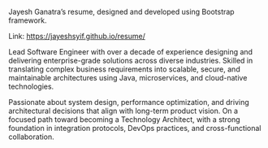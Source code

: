 Jayesh Ganatra’s resume, designed and developed using Bootstrap framework.

Link: https://jayeshsyif.github.io/resume/ 

Lead Software Engineer with over a decade of experience designing and delivering enterprise-grade solutions across diverse industries. Skilled in translating complex business requirements into scalable, secure, and maintainable architectures using Java, microservices, and cloud-native technologies. 

Passionate about system design, performance optimization, and driving architectural decisions that align with long-term product vision. On a focused path toward becoming a Technology Architect, with a strong foundation in integration protocols, DevOps practices, and cross-functional collaboration.